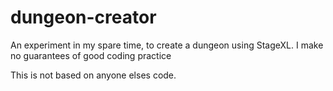 # dungeon-creator
An experiment in my spare time, to create a dungeon using StageXL. I make no guarantees of good coding practice

This is not based on anyone elses code.